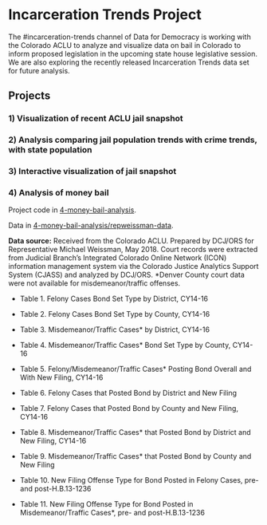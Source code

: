 # Incarceration Trends Project
The #incarceration-trends channel of Data for Democracy is working with the Colorado ACLU to analyze and visualize data on bail in Colorado to inform proposed legislation in the upcoming state house legislative session. We are also exploring the recently released Incarceration Trends data set for future analysis.

## Projects

### 1) Visualization of recent ACLU jail snapshot

### 2) Analysis comparing jail population trends with crime trends, with state population

### 3) Interactive visualization of jail snapshot

### 4) Analysis of money bail

Project code in [4-money-bail-analysis](https://github.com/data4democracy/incarceration-trends/tree/master/4-money-bail-analysis).

Data in [4-money-bail-analysis/repweissman-data](https://github.com/data4democracy/incarceration-trends/tree/master/4-money-bail-analysis/repweissman-data).

**Data source:** Received from the Colorado ACLU. Prepared by DCJ/ORS for Representative Michael Weissman, May 2018. Court records were extracted from Judicial Branch’s Integrated Colorado Online Network (ICON) information management system via the Colorado Justice Analytics Support System (CJASS) and analyzed by DCJ/ORS. *Denver County court data were not available for misdemeanor/traffic offenses. 

  * Table 1. Felony Cases Bond Set Type by District, CY14-16
  
  * Table 2. Felony Cases Bond Set Type by County, CY14-16
  
  * Table 3. Misdemeanor/Traffic Cases* by District, CY14-16
  
  * Table 4. Misdemeanor/Traffic Cases* Bond Set Type by County, CY14-16
  
  * Table 5. Felony/Misdemeanor/Traffic Cases* Posting Bond Overall and With New Filing, CY14-16
  
  * Table 6. Felony Cases that Posted Bond by District and New Filing
  
  * Table 7. Felony Cases that Posted Bond by County and New Filing, CY14-16
  
  * Table 8. Misdemeanor/Traffic Cases* that Posted Bond by District and New Filing, CY14-16
  
  * Table 9. Misdemeanor/Traffic Cases* that Posted Bond by County and New Filing
  
  * Table 10. New Filing Offense Type for Bond Posted in Felony Cases, pre- and post-H.B.13-1236
  
  * Table 11. New Filing Offense Type for Bond Posted in Misdemeanor/Traffic Cases*, pre- and post-H.B.13-1236

